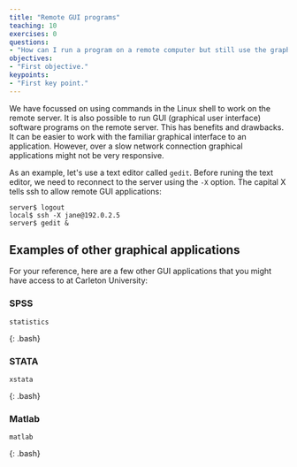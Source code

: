 ```yaml
---
title: "Remote GUI programs"
teaching: 10
exercises: 0
questions:
- "How can I run a program on a remote computer but still use the graphical user interface that I'm used to?"
objectives:
- "First objective."
keypoints:
- "First key point."
---
```



We have focussed on using commands in the Linux shell to work on the remote server.  It is also possible to run GUI (graphical user interface) software programs on the remote server.  This has benefits and drawbacks.  It can be easier to work with the familiar graphical interface to an application.  However, over a slow network connection graphical applications might not be very responsive.

As an example, let's use a text editor called `gedit`.  Before runing the text editor, we need to reconnect to the server using the `-X` option.  The capital X tells ssh to allow remote GUI applications:

~~~
server$ logout
local$ ssh -X jane@192.0.2.5
server$ gedit &
~~~

## Examples of other graphical applications

For your reference, here are a few other GUI applications that you might have access to at Carleton University:

### SPSS

~~~
statistics
~~~
{: .bash}

### STATA

~~~
xstata
~~~
{: .bash}

### Matlab

~~~
matlab
~~~
{: .bash}
